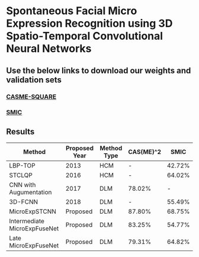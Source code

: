 # Spontaneous Facial Micro Expression Recognition using 3D Spatio-Temporal Convolutional Neural Networks

## Use the below links to download our weights and validation sets

### [CASME-SQUARE](https://drive.google.com/file/d/1P07V0ufJCXoOcNNUCBcoY-xdUdQk6VuH/view?usp=sharing)
### [SMIC](https://drive.google.com/file/d/1hotsk5TSnSxuLHqHC990wMYox1L1Vj6Q/view?usp=sharing)

## Results
| Method | Proposed Year | Method Type | CAS(ME)^2 | SMIC |
| ------ | ------------- | ----------- | --------- | ---- |
| LBP-TOP |     2013          |     HCM        |     -      |   42.72%   |
|  STCLQP  |        2016       |    HCM         |     -      |  64.02%    |
| CNN with Augumentation       |     2017          |   DLM          |    78.02%       |  -    |
|  3D-FCNN  |   2018            |    DLM         |    -       |   55.49%   |
|   MicroExpSTCNN     |   Proposed            |   DLM          |      87.80%     |   68.75%   |
|  Intermediate MicroExpFuseNet     |  Proposed             |   DLM          |    83.25%       |   54.77%   |
|  Late MicroExpFuseNet   |    Proposed           |    DLM         |    79.31%       |  64.82%    |

